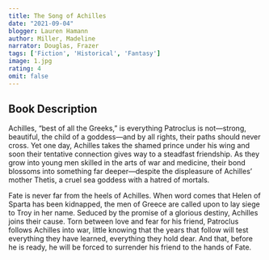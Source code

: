```yaml
---
title: The Song of Achilles
date: "2021-09-04"
blogger: Lauren Hamann
author: Miller, Madeline
narrator: Douglas, Frazer
tags: ['Fiction', 'Historical', 'Fantasy']
image: 1.jpg
rating: 4
omit: false
---
```



## Book Description

Achilles, “best of all the Greeks,” is everything Patroclus is not—strong, beautiful, the child of a goddess—and by all rights, their paths should never cross. Yet one day, Achilles takes the shamed prince under his wing and soon their tentative connection gives way to a steadfast friendship. As they grow into young men skilled in the arts of war and medicine, their bond blossoms into something far deeper—despite the displeasure of Achilles’ mother Thetis, a cruel sea goddess with a hatred of mortals.

Fate is never far from the heels of Achilles. When word comes that Helen of Sparta has been kidnapped, the men of Greece are called upon to lay siege to Troy in her name. Seduced by the promise of a glorious destiny, Achilles joins their cause. Torn between love and fear for his friend, Patroclus follows Achilles into war, little knowing that the years that follow will test everything they have learned, everything they hold dear. And that, before he is ready, he will be forced to surrender his friend to the hands of Fate.
